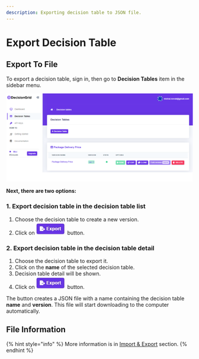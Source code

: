```yaml
---
description: Exporting decision table to JSON file.
---
```


# Export Decision Table

## Export To File

To export a decision table, sign in, then go to **Decision Tables** item in the sidebar menu.

![](../../.gitbook/assets/create-table-1.png)

**Next, there are two options:**

### **1.** Export decision table in the decision table list

1. Choose the decision table to create a new version.
2. Click on ![](../../.gitbook/assets/screenshoteasy-5-.png) button.

### 2. Export decision table in the decision table detail

1. Choose the decision table to export it.
2. Click on the **name** of the selected decision table.
3. Decision table detail will be shown.
4. Click on ![](../../.gitbook/assets/screenshoteasy-5-.png) button.

The button creates a JSON file with a name containing the decision table **name** and **version**. This file will start downloading to the computer automatically.

## File Information

{% hint style="info" %}
More information is in [Import & Export](./) section.
{% endhint %}

